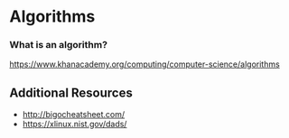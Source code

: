 # Algorithms

### What is an algorithm?

https://www.khanacademy.org/computing/computer-science/algorithms

## Additional Resources

* http://bigocheatsheet.com/
* https://xlinux.nist.gov/dads/
